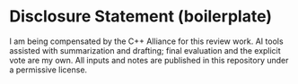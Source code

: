 # Disclosure Statement (boilerplate)

I am being compensated by the C++ Alliance for this review work. AI tools assisted with summarization and drafting; final evaluation and the explicit vote are my own. All inputs and notes are published in this repository under a permissive license.
